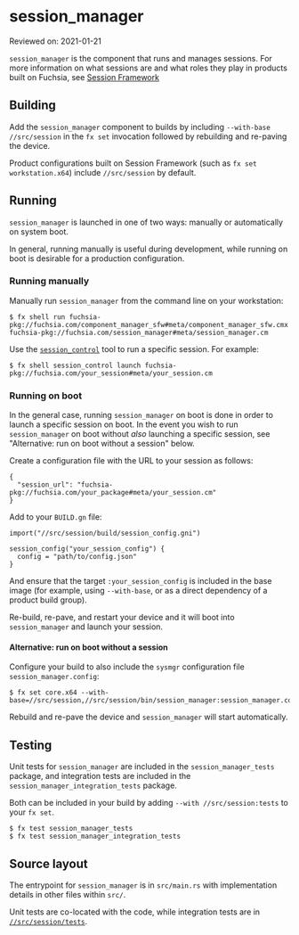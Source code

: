 # session_manager

Reviewed on: 2021-01-21

`session_manager` is the component that runs and manages sessions. For more information on what sessions are and what roles they play in products built on Fuchsia, see [Session Framework](/docs/concepts/session/introduction.md)

## Building

Add the `session_manager` component to builds by including `--with-base //src/session` in the `fx set` invocation followed by rebuilding and re-paving the device.

Product configurations built on Session Framework (such as `fx set workstation.x64`) include `//src/session` by default.

## Running

`session_manager` is launched in one of two ways: manually or automatically on system boot.

In general, running manually is useful during development, while running on boot is desirable for a production configuration.

### Running manually

Manually run `session_manager` from the command line on your workstation:

```
$ fx shell run fuchsia-pkg://fuchsia.com/component_manager_sfw#meta/component_manager_sfw.cmx fuchsia-pkg://fuchsia.com/session_manager#meta/session_manager.cm
```

Use the [`session_control`](/src/session/tools/session_control/README.md) tool to run a specific session. For example:

```
$ fx shell session_control launch fuchsia-pkg://fuchsia.com/your_session#meta/your_session.cm
```

### Running on boot

In the general case, running `session_manager` on boot is done in order to launch a specific session on boot. In the event you wish to run `session_manager` on boot without *also* launching a specific session, see "Alternative: run on boot without a session" below.

Create a configuration file with the URL to your session as follows:

```
{
  "session_url": "fuchsia-pkg://fuchsia.com/your_package#meta/your_session.cm"
}
```

Add to your `BUILD.gn` file:

```
import("//src/session/build/session_config.gni")

session_config("your_session_config") {
  config = "path/to/config.json"
}
```

And ensure that the target `:your_session_config` is included in the base image (for example, using `--with-base`, or as a direct dependency of a product build group).

Re-build, re-pave, and restart your device and it will boot into `session_manager` and launch your session.

#### Alternative: run on boot without a session

Configure your build to also include the `sysmgr` configuration file `session_manager.config`:

```
$ fx set core.x64 --with-base=//src/session,//src/session/bin/session_manager:session_manager.config
```

Rebuild and re-pave the device and `session_manager` will start automatically.

## Testing

Unit tests for `session_manager` are included in the `session_manager_tests` package, and integration tests are included in the `session_manager_integration_tests` package.

Both can be included in your build by adding `--with //src/session:tests` to your `fx set`.

```
$ fx test session_manager_tests
$ fx test session_manager_integration_tests
```

## Source layout

The entrypoint for `session_manager` is in `src/main.rs` with implementation details in other files within `src/`.

Unit tests are co-located with the code, while integration tests are in [`//src/session/tests`](/src/session/tests).